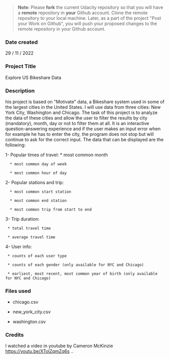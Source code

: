 >**Note**: Please **fork** the current Udacity repository so that you will have a **remote** repository in **your** Github account. Clone the remote repository to your local machine. Later, as a part of the project "Post your Work on Github", you will push your proposed changes to the remote repository in your Github account.

### Date created

29 / 11 / 2022

### Project Title

Explore US Bikeshare Data

### Description

his project is based on "Motivate" data, a Bikeshare system used in some of the largest cities in the United States. I will use data from three cities: New York City, Washington and Chicago. The task of this project is to analyze the data of these cities and allow the user to filter the results by city (mandatory), month, day or not to filter them at all. It is an interactive question-answering experience and if the user makes an input error when for example he has to enter the city, the program does not stop but will continue to ask for the correct input. The data that can be displayed are the following:

1- Popular times of travel:
      * most common month
      
      * most common day of week
      
      * most common hour of day
      
2- Popular stations and trip:

      * most common start station

      * most common end station

      * most common trip from start to end

3- Trip duration:

     * total travel time

     * average travel time

4- User info:

     * counts of each user type

     * counts of each gender (only available for NYC and Chicago)

     * earliest, most recent, most common year of birth (only available for NYC and Chicago)

### Files used

* chicago.csv

* new_york_city.csv

* washington.csv

### Credits

I watched a video in youtube by Cameron McKinzie https://youtu.be/XTolZqmZq6s ..
